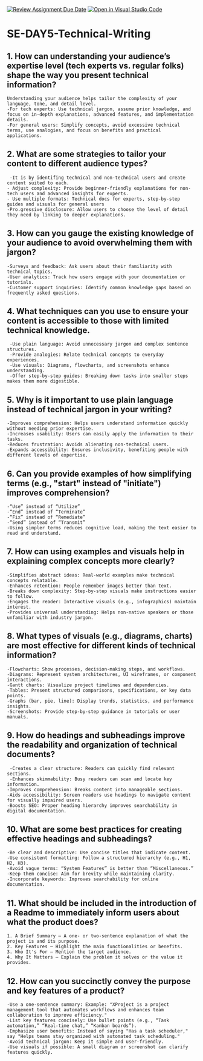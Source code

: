 [![Review Assignment Due Date](https://classroom.github.com/assets/deadline-readme-button-22041afd0340ce965d47ae6ef1cefeee28c7c493a6346c4f15d667ab976d596c.svg)](https://classroom.github.com/a/zsAR-pyY)
[![Open in Visual Studio Code](https://classroom.github.com/assets/open-in-vscode-2e0aaae1b6195c2367325f4f02e2d04e9abb55f0b24a779b69b11b9e10269abc.svg)](https://classroom.github.com/online_ide?assignment_repo_id=18422539&assignment_repo_type=AssignmentRepo)
# SE-DAY5-Technical-Writing
## 1. How can understanding your audience’s expertise level (tech experts vs. regular folks) shape the way you present technical information?
    Understanding your audience helps tailor the complexity of your language, tone, and detail level.
    -For tech experts: Use technical jargon, assume prior knowledge, and focus on in-depth explanations, advanced features, and implementation details.
    -For general users: Simplify concepts, avoid excessive technical terms, use analogies, and focus on benefits and practical applications.
## 2. What are some strategies to tailor your content to different audience types?
     -It is by identifing technical and non-technical users and create content suited to each.
    - Adjust complexity: Provide beginner-friendly explanations for non-tech users and advanced insights for experts.
    - Use multiple formats: Technical docs for experts, step-by-step guides and visuals for general users
    -Pro.gressive disclosure: Allow users to choose the level of detail they need by linking to deeper explanations.
## 3. How can you gauge the existing knowledge of your audience to avoid overwhelming them with jargon?
    -Surveys and feedback: Ask users about their familiarity with technical topics.
    -User analytics: Track how users engage with your documentation or tutorials.
    -Customer support inquiries: Identify common knowledge gaps based on frequently asked questions.
## 4. What techniques can you use to ensure your content is accessible to those with limited technical knowledge.
     -Use plain language: Avoid unnecessary jargon and complex sentence structures.
     -Provide analogies: Relate technical concepts to everyday experiences.
     -Use visuals: Diagrams, flowcharts, and screenshots enhance understanding.
     -Offer step-by-step guides: Breaking down tasks into smaller steps makes them more digestible.
## 5. Why is it important to use plain language instead of technical jargon in your writing?
    -Improves comprehension: Helps users understand information quickly without needing prior expertise.
    -Increases usability: Users can easily apply the information to their tasks.
    -Reduces frustration: Avoids alienating non-technical users.
    -Expands accessibility: Ensures inclusivity, benefiting people with different levels of expertise.
## 6. Can you provide examples of how simplifying terms (e.g., "start" instead of "initiate") improves comprehension?
    -“Use” instead of “Utilize”
    -“End” instead of “Terminate”
    -“Fix” instead of “Remediate”
    -“Send” instead of “Transmit”
    -Using simpler terms reduces cognitive load, making the text easier to read and understand.
## 7. How can using examples and visuals help in explaining complex concepts more clearly?
    -Simplifies abstract ideas: Real-world examples make technical concepts relatable.
    -Enhances retention: People remember images better than text.
    -Breaks down complexity: Step-by-step visuals make instructions easier to follow.
    -Engages the reader: Interactive visuals (e.g., infographics) maintain interest.
    -Provides universal understanding: Helps non-native speakers or those unfamiliar with industry jargon.
## 8. What types of visuals (e.g., diagrams, charts) are most effective for different kinds of technical information?
    -Flowcharts: Show processes, decision-making steps, and workflows.
    -Diagrams: Represent system architectures, UI wireframes, or component interactions.
    -Gantt charts: Visualize project timelines and dependencies.
    -Tables: Present structured comparisons, specifications, or key data points.
    -Graphs (bar, pie, line): Display trends, statistics, and performance insights.
    -Screenshots: Provide step-by-step guidance in tutorials or user manuals.
## 9. How do headings and subheadings improve the readability and organization of technical documents?
     -Creates a clear structure: Readers can quickly find relevant sections.
     -Enhances skimmability: Busy readers can scan and locate key information.
    -Improves comprehension: Breaks content into manageable sections.
    -Aids accessibility: Screen readers use headings to navigate content for visually impaired users.
    -Boosts SEO: Proper heading hierarchy improves searchability in digital documentation.
## 10. What are some best practices for creating effective headings and subheadings?
    -Be clear and descriptive: Use concise titles that indicate content.
    -Use consistent formatting: Follow a structured hierarchy (e.g., H1, H2, H3).
    -Avoid vague terms: “System Features” is better than “Miscellaneous.”
    -Keep them concise: Aim for brevity while maintaining clarity.
    -Incorporate keywords: Improves searchability for online documentation.
## 11. What should be included in the introduction of a Readme to immediately inform users about what the product does?
    1. A Brief Summary – A one- or two-sentence explanation of what the project is and its purpose.
    2. Key Features – Highlight the main functionalities or benefits.
    3. Who It's For – Mention the target audience.
    4. Why It Matters – Explain the problem it solves or the value it provides.
## 12. How can you succinctly convey the purpose and key features of a product?
    -Use a one-sentence summary: Example: "XProject is a project management tool that automates workflows and enhances team collaboration to improve efficiency."
    -List key features concisely: Use bullet points (e.g., “Task automation,” “Real-time chat,” “Kanban boards”).
    -Emphasize user benefits: Instead of saying "Has a task scheduler," say "Helps teams stay organized with automated task scheduling."
    -Avoid technical jargon: Keep it simple and user-friendly.
    -Use visuals if possible: A small diagram or screenshot can clarify features quickly.
